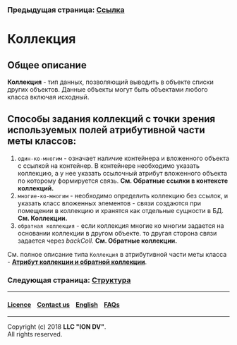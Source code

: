 ### Предыдущая страница: [Ссылка](/docs/ru/2_system_description/metadata_structure/meta_class/type_reference13.md)
# Коллекция
## Общее описание

**Коллекция** -  тип данных, позволяющий выводить в объекте списки других объектов. Данные объекты могут быть объектами любого класса включая исходный.



## Способы задания коллекций с точки зрения используемых полей атрибутивной части меты классов:
1. `один-ко-многим` - означает наличие контейнера и вложенного объекта с ссылкой на контейнер. В контейнере необходимо указать коллекцию, а у нее указать ссылочный атрибут вложенного объекта по которому формируется связь. __См. Обратные ссылки в контексте коллекций.__ 
2. `многие-ко-многим` - необходимо определить коллекцию без ссылок, и указать класс вложенных элементов - связи создаются при помещении в коллекцию и хранятся как отдельные сущности в БД. __См. Коллекции.__
3. `обратная коллекция` - если коллекция многие ко многим задается на основании коллекции в другом объекте. то другая сторона связи задается через *backColl*. __См. Обратные коллекции.__

См. полное описание типа `Коллекция` в атрибутивной части меты класса - [**Атрибут коллекции и обратной коллекции**](/docs/ru/2_system_description/metadata_structure/meta_class/atr_itemclass_backcoll.md).



### Следующая страница: [Структура](/docs/ru/2_system_description/metadata_structure/meta_class/type_isstruct16.md)
--------------------------------------------------------------------------  


 #### [Licence](/LICENCE.md) &ensp;  [Contact us](https://iondv.com) &ensp;  [English](/docs/en/2_system_description/metadata_structure/meta_class/type_collection14.md)   &ensp; [FAQs](/faqs.md)          



--------------------------------------------------------------------------  

Copyright (c) 2018 **LLC "ION DV"**.   
All rights reserved. 